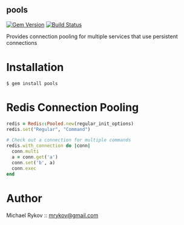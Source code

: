 pools
-----

[![Gem Version](https://fury-badge.herokuapp.com/rb/pools.png)](http://badge.fury.io/rb/pools)
[![Build Status](https://travis-ci.org/rykov/pools.png)](https://travis-ci.org/rykov/pools)

Provides connection pooling for multiple services that
use persistent connections

Installation
============

    $ gem install pools


Redis Connection Pooling
========================

```ruby
redis = Redis::Pooled.new(regular_init_options)
redis.set("Regular", "Command")

# Check out a connection for multiple commands
redis.with_connection do |conn|
  conn.multi
  a = conn.get('a')
  conn.set('b', a)
  conn.exec
end
```

Author
=====

Michael Rykov :: mrykov@gmail.com
